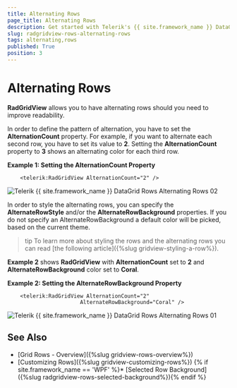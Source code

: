 ```yaml
---
title: Alternating Rows
page_title: Alternating Rows
description: Get started with Telerik's {{ site.framework_name }} DataGrid and learn how to improve the readability by having alternating rows.
slug: radgridview-rows-alternating-rows
tags: alternating,rows
published: True
position: 3
---
```


# Alternating Rows

__RadGridView__ allows you to have alternating rows should you need to improve readability. 

In order to define the pattern of alternation, you have to set the __AlternationCount__ property. For example, if you want to alternate each second row, you have to set its value to __2__. Setting the __AlternationCount__ property to __3__ shows an alternating color for each third row.

__Example 1: Setting the AlternationCount Property__

```XAML
	<telerik:RadGridView AlternationCount="2" />
```

![Telerik {{ site.framework_name }} DataGrid Rows Alternating Rows 02](images/RadGridView_Rows_Alternating_Rows_02.png)

In order to style the alternating rows, you can specify the __AlternateRowStyle__ and/or the __AlternateRowBackground__ properties. If you do not specify an AlternateRowBackground a default color will be picked, based on the current theme.

>tip To learn more about styling the rows and the alternating rows you can read [the following article]({%slug gridview-styling-a-row%}).

__Example 2__ shows __RadGridView__ with __AlternationCount__ set to __2__ and __AlternateRowBackground__ color set to __Coral__.

__Example 2: Setting the AlternateRowBackground Property__
```XAML
	<telerik:RadGridView AlternationCount="2"
	                   AlternateRowBackground="Coral" />
```

![Telerik {{ site.framework_name }} DataGrid Rows Alternating Rows 01](images/RadGridView_Rows_Alternating_Rows_01.png)

## See Also

* [Grid Rows - Overview]({%slug gridview-rows-overview%})
* [Customizing Rows]({%slug gridview-customizing-rows%})
{% if site.framework_name == 'WPF' %}* [Selected Row Background]({%slug radgridview-rows-selected-background%}){% endif %}
